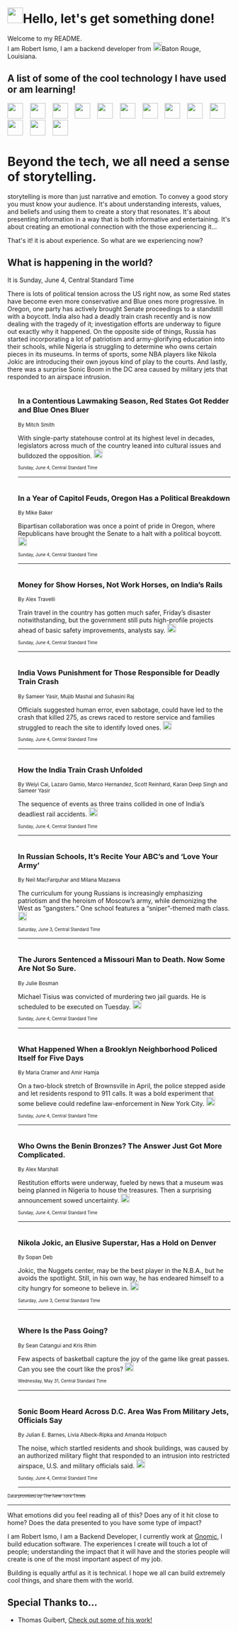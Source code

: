 <h1><img src="https://emojis.slackmojis.com/emojis/images/1643514375/3493/hot-coffee.gif?1643514375" width="35"/>Hello, let's get something done!</h1>

<p>Welcome to my README.<br/>
I am Robert Ismo, I am a backend developer from <img src="https://emojis.slackmojis.com/emojis/images/1638395689/50435/moulin_rouge.png?1638395689" width="20"/>Baton Rouge, Louisiana.</p>
<h2>A list of some of the cool technology I have used or am learning!</h2>
<p>
<img src="https://emojis.slackmojis.com/emojis/images/1643516091/21142/meow_bongotap.gif?1643516091" width="35" alt="">
<img src="https://img.shields.io/badge/Favorite%20Frontend%20Framework-SvelteKit-f83903" alt="">
<img src="https://img.shields.io/badge/Second%20Favorite-Vue-40b581" alt="">
<img src="https://img.shields.io/badge/Most%20Used%20Runtime-Nodejs-78b061" alt="">
<img src="https://emojis.slackmojis.com/emojis/images/1643517416/34482/fire.gif?1643517416" width="35" alt="">
<img src="https://img.shields.io/badge/Javascript%20But%20Better-Typescript-0078ca" alt="">
<img src="https://img.shields.io/badge/Favorite%20Language-Elixir-3e244d" alt="">
<img src="https://img.shields.io/badge/Containerize%20Everything-Docker-6ac9ef" alt="">
<img src="https://emojis.slackmojis.com/emojis/images/1643514596/5999/meow_party.gif?1643514596" width="35" alt="">
<img src="https://img.shields.io/badge/API%20Love%20Language-Graphql-de32a5" alt="">
<img src="https://img.shields.io/badge/Our%20Favorite%20Version%20Controller-Git-e94f33" alt="">
<img src="https://img.shields.io/badge/Favorite%20Database-Redis-d42d1d" alt="">
<img src="https://emojis.slackmojis.com/emojis/images/1643514559/5584/deployparrot.gif?1643514559" width="35" alt="">
<img src="https://img.shields.io/badge/Container%20Interstate-RabbitMQ-f66200" alt="">
<img src="https://img.shields.io/badge/Gotta%20Learn-Kubernetes-316adf" alt="">
<img src="https://img.shields.io/badge/Really%20Mature%20Now-WASM-654fef" alt="">
<img src="https://emojis.slackmojis.com/emojis/images/1666642497/61942/dance_vibe.gif?1666642497" width="35" alt="">
<img src="https://img.shields.io/badge/For%20My%20M1-ARM64-657d96" alt="">
<img src="https://img.shields.io/badge/Loving%20This%20So%20Much-TailwindCSS-17bcb5" alt="">
<img src="https://img.shields.io/badge/Cool%20Build%20Tool-Vite-f9cb24" alt="">
<img src="https://emojis.slackmojis.com/emojis/images/1669231376/62819/working-on-it.gif?1669231376" width="35" alt="">
<img src="https://img.shields.io/badge/Fun%20and%20Easy%20Database-MongoDB-5f8c49" alt="">
<img src="https://img.shields.io/badge/JS%20Life%20Support-NPM-c73737" alt="">
<img src="https://img.shields.io/badge/I%20Liked%20It-DynamoDB-0073b9" alt="">
<img src="https://emojis.slackmojis.com/emojis/images/1643514045/46/question.gif?1643514045" width="35" alt="">
<img src="https://img.shields.io/badge/cool-React-60d6f9" alt="">
<img src="https://img.shields.io/badge/Future%20Big%20Project-Lambda-f37e00" alt="">
<img src="https://img.shields.io/badge/NPM%20But%20Better-PNPM-f1aa07" alt="">
<img src="https://emojis.slackmojis.com/emojis/images/1643514943/9662/fbwow.gif?1643514943" width="35" alt="">
<img src="https://img.shields.io/badge/First%20Language-C-662079" alt="">
<img src="https://img.shields.io/badge/Where%20I%20Deploy%20Frontend-Vercel-000000" alt="">
<img src="https://img.shields.io/badge/Who%20Does%20not%20Want%20an%20App-Swift-f9492a" alt="">
<img src="https://emojis.slackmojis.com/emojis/images/1643514058/151/javascript.png?1643514058" width="35" alt="">
<img src="https://img.shields.io/badge/cool-Python-fbd542" alt="">
<img src="https://img.shields.io/badge/Favorite%20Something-Stripe-656cdc" alt="">
<img src="https://img.shields.io/badge/Of%20Course-HTML5-ed6327" alt="">
<img src="https://emojis.slackmojis.com/emojis/images/1660415405/60731/bomb.gif?1660415405" width="35" alt="">
<img src="https://img.shields.io/badge/hate-CSS-2964ec" alt="">
<img src="https://img.shields.io/badge/Learning-CircleCI-141215" alt="">
<img src="https://img.shields.io/badge/Learning-Rust-fbbb3b" alt="">
<img src="https://emojis.slackmojis.com/emojis/images/1660415397/60712/writing-hand.gif?1660415397" width="35" alt="">
<img src="https://img.shields.io/badge/Dev%20Browser%20of%20Choice-Firefox-cc4e26" alt="">
<img src="https://img.shields.io/badge/Recoverying%20From%20Windows-UNIX-1781e3" alt="">
<img src="https://img.shields.io/badge/LOVE-LogSeq-90c1c2" alt="">
<img src="https://emojis.slackmojis.com/emojis/images/1643514066/223/kirby.gif?1643514066" width="35" alt="">
<img src="https://img.shields.io/badge/Daily%20Driver-MacOS-e6e6e8" alt="">
<img src="https://img.shields.io/badge/Git%20Server-Github-000000" alt="">
<img src="https://img.shields.io/badge/enjoyable-EC2-f17428" alt="">
<img src="https://emojis.slackmojis.com/emojis/images/1643514239/2069/excited.gif?1643514239" width="35" alt="">
</p>
<h1>Beyond the tech, we all need a sense of storytelling.</h1>
<p>storytelling is more than just narrative and emotion. To convey a good story you must know your audience. It's about understanding interests, values, and beliefs and using them to create a story that resonates. It's about presenting information in a way that is both informative and entertaining. It's about creating an emotional connection with the those experiencing it...</p>
<p>That's it! it is about experience. So what are we experiencing now?</p>
<h2>What is happening in the world?</h2>
<p>It is Sunday, June 4, Central Standard Time</p>
<p>
There is lots of political tension across the US right now, as some Red states have become even more conservative and Blue ones more progressive. In Oregon, one party has actively brought Senate proceedings to a standstill with a boycott. India also had a deadly train crash recently and is now dealing with the tragedy of it; investigation efforts are underway to figure out exactly why it happened. On the opposite side of things, Russia has started incorporating a lot of patriotism and army-glorifying education into their schools, while Nigeria is struggling to determine who owns certain pieces in its museums. In terms of sports, some NBA players like Nikola Jokic are introducing their own joyous kind of play to the courts. And lastly, there was a surprise Sonic Boom in the DC area caused by military jets that responded to an airspace intrusion.</p>
<ol>
<img src="https://img.shields.io/badge/-us-blue" alt="">
<h3>In a Contentious Lawmaking Season, Red States Got Redder and Blue Ones Bluer</h3>
<sub>By Mitch Smith</sub>
<p>With single-party statehouse control at its highest level in decades, legislators across much of the country leaned into cultural issues and bulldozed the opposition.  <a href="https://nyti.ms/3WO6fJb"><img src="https://developer.nytimes.com/files/poweredby_nytimes_30b.png?v=1583354208352" height="20"></a></p>
<sub><sub>Sunday, June 4, Central Standard Time</sub></sub>
<hr/>
<img src="https://img.shields.io/badge/-us-blue" alt="">
<h3>In a Year of Capitol Feuds, Oregon Has a Political Breakdown</h3>
<sub>By Mike Baker</sub>
<p>Bipartisan collaboration was once a point of pride in Oregon, where Republicans have brought the Senate to a halt with a political boycott.  <a href="https://nyti.ms/43IrEWK"><img src="https://developer.nytimes.com/files/poweredby_nytimes_30b.png?v=1583354208352" height="20"></a></p>
<sub><sub>Sunday, June 4, Central Standard Time</sub></sub>
<hr/>
<img src="https://img.shields.io/badge/-world-blue" alt="">
<h3>Money for Show Horses, Not Work Horses, on India’s Rails</h3>
<sub>By Alex Travelli</sub>
<p>Train travel in the country has gotten much safer, Friday’s disaster notwithstanding, but the government still puts high-profile projects ahead of basic safety improvements, analysts say.  <a href="https://nyti.ms/3OX8mZy"><img src="https://developer.nytimes.com/files/poweredby_nytimes_30b.png?v=1583354208352" height="20"></a></p>
<sub><sub>Sunday, June 4, Central Standard Time</sub></sub>
<hr/>
<img src="https://img.shields.io/badge/-world-blue" alt="">
<h3>India Vows Punishment for Those Responsible for Deadly Train Crash</h3>
<sub>By Sameer Yasir, Mujib Mashal and Suhasini Raj</sub>
<p>Officials suggested human error, even sabotage, could have led to the crash that killed 275, as crews raced to restore service and families struggled to reach the site to identify loved ones.  <a href="https://nyti.ms/3IVWByK"><img src="https://developer.nytimes.com/files/poweredby_nytimes_30b.png?v=1583354208352" height="20"></a></p>
<sub><sub>Sunday, June 4, Central Standard Time</sub></sub>
<hr/>
<img src="https://img.shields.io/badge/-world-blue" alt="">
<h3>How the India Train Crash Unfolded</h3>
<sub>By Weiyi Cai, Lazaro Gamio, Marco Hernandez, Scott Reinhard, Karan Deep Singh and Sameer Yasir</sub>
<p>The sequence of events as three trains collided in one of India’s deadliest rail accidents.  <a href="https://nyti.ms/3oK7vk2"><img src="https://developer.nytimes.com/files/poweredby_nytimes_30b.png?v=1583354208352" height="20"></a></p>
<sub><sub>Sunday, June 4, Central Standard Time</sub></sub>
<hr/>
<img src="https://img.shields.io/badge/-world-blue" alt="">
<h3>In Russian Schools, It’s Recite Your ABC’s and ‘Love Your Army’</h3>
<sub>By Neil MacFarquhar and Milana Mazaeva</sub>
<p>The curriculum for young Russians is increasingly emphasizing patriotism and the heroism of Moscow’s army, while demonizing the West as “gangsters.” One school features a “sniper”-themed math class.  <a href="https://nyti.ms/3Cbn07M"><img src="https://developer.nytimes.com/files/poweredby_nytimes_30b.png?v=1583354208352" height="20"></a></p>
<sub><sub>Saturday, June 3, Central Standard Time</sub></sub>
<hr/>
<img src="https://img.shields.io/badge/-us-blue" alt="">
<h3>The Jurors Sentenced a Missouri Man to Death. Now Some Are Not So Sure.</h3>
<sub>By Julie Bosman</sub>
<p>Michael Tisius was convicted of murdering two jail guards. He is scheduled to be executed on Tuesday.  <a href="https://nyti.ms/42lYX0y"><img src="https://developer.nytimes.com/files/poweredby_nytimes_30b.png?v=1583354208352" height="20"></a></p>
<sub><sub>Sunday, June 4, Central Standard Time</sub></sub>
<hr/>
<img src="https://img.shields.io/badge/-nyregion-blue" alt="">
<h3>What Happened When a Brooklyn Neighborhood Policed Itself for Five Days</h3>
<sub>By Maria Cramer and Amir Hamja</sub>
<p>On a two-block stretch of Brownsville in April, the police stepped aside and let residents respond to 911 calls. It was a bold experiment that some believe could redefine law-enforcement in New York City.  <a href="https://nyti.ms/3OO5PRg"><img src="https://developer.nytimes.com/files/poweredby_nytimes_30b.png?v=1583354208352" height="20"></a></p>
<sub><sub>Sunday, June 4, Central Standard Time</sub></sub>
<hr/>
<img src="https://img.shields.io/badge/-arts-blue" alt="">
<h3>Who Owns the Benin Bronzes? The Answer Just Got More Complicated.</h3>
<sub>By Alex Marshall</sub>
<p>Restitution efforts were underway, fueled by news that a museum was being planned in Nigeria to house the treasures. Then a surprising announcement sowed uncertainty.  <a href="https://nyti.ms/3MRhHiC"><img src="https://developer.nytimes.com/files/poweredby_nytimes_30b.png?v=1583354208352" height="20"></a></p>
<sub><sub>Sunday, June 4, Central Standard Time</sub></sub>
<hr/>
<img src="https://img.shields.io/badge/-sports-blue" alt="">
<h3>Nikola Jokic, an Elusive Superstar, Has a Hold on Denver</h3>
<sub>By Sopan Deb</sub>
<p>Jokic, the Nuggets center, may be the best player in the N.B.A., but he avoids the spotlight. Still, in his own way, he has endeared himself to a city hungry for someone to believe in.  <a href="https://nyti.ms/3CcrUkO"><img src="https://developer.nytimes.com/files/poweredby_nytimes_30b.png?v=1583354208352" height="20"></a></p>
<sub><sub>Saturday, June 3, Central Standard Time</sub></sub>
<hr/>
<img src="https://img.shields.io/badge/-sports-blue" alt="">
<h3>Where Is the Pass Going?</h3>
<sub>By Sean Catangui and Kris Rhim</sub>
<p>Few aspects of basketball capture the joy of the game like great passes. Can you see the court like the pros?  <a href="https://nyti.ms/3oJ6GrC"><img src="https://developer.nytimes.com/files/poweredby_nytimes_30b.png?v=1583354208352" height="20"></a></p>
<sub><sub>Wednesday, May 31, Central Standard Time</sub></sub>
<hr/>
<img src="https://img.shields.io/badge/-us-blue" alt="">
<h3>Sonic Boom Heard Across D.C. Area Was From Military Jets, Officials Say</h3>
<sub>By Julian E. Barnes, Livia Albeck-Ripka and Amanda Holpuch</sub>
<p>The noise, which startled residents and shook buildings, was caused by an authorized military flight that responded to an intrusion into restricted airspace, U.S. and military officials said.  <a href="https://nyti.ms/3MOBD5R"><img src="https://developer.nytimes.com/files/poweredby_nytimes_30b.png?v=1583354208352" height="20"></a></p>
<sub><sub>Sunday, June 4, Central Standard Time</sub></sub>
<hr/>
</ol>
<a href="https://developer.nytimes.com"><sub><sub>Data provided by The New York Times</sub></sub></a>
<hr/>
<p>What emotions did you feel reading all of this? Does any of it hit close to home? Does the data presented to you have some type of impact?</p>
<p>I am Robert Ismo, I am a Backend Developer, I currently work at <a href="https://gnomic.education/">Gnomic</a>, I build education software. The experiences I create will touch a lot of people; understanding the impact that it will have and the stories people will create is one of the most important aspect of my job.</p>
<p>Building is equally artful as it is technical. I hope we all can build extremely cool things, and share them with the world.</p>
<h2>Special Thanks to...</h2>
<ul>
<li>Thomas Guibert, <a href="https://github.com/thmsgbrt/thmsgbrt">Check out some of his work!</a></li>
</ul>